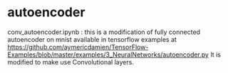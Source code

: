 # autoencoder

conv_autoencoder.ipynb : this is a modification of fully connected autoencoder on mnist available in tensorflow examples at https://github.com/aymericdamien/TensorFlow-Examples/blob/master/examples/3_NeuralNetworks/autoencoder.py   It is modified to make use Convolutional layers.
